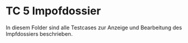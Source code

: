 # TC 5 Impofdossier
In diesem Folder sind alle Testcases zur Anzeige und Bearbeitung des Impfdossiers beschrieben.
